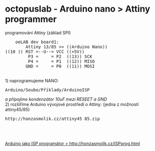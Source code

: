 # octopuslab - Arduino nano > Attiny programmer
programování Attiny (základ SPI)
<pre>
    oeLAB dev board1:
        Attiny 13/85 >> ((Arduino Nano)) 
((10 )) RST =--U--= VCC ((+5V))                   
         P3 =     = P2  ((13)) SCK 
         P4 =     = P1  ((12)) MISO 
        GND =     = P0  ((11)) MOSI 
</pre>
<br />
1) naprogramujeme NANO:<br />
<pre>
Arduino/Soubo/Příklady/ArduinoISP 
</pre>
<i>a připojíme kondenzátor 10uF mezi RESEET a GND</i><br />
2) rozšíříme Arduino vývojové prostředí o Attiny:
(jedna z možností attiny45/85)<br />
<pre>
http://honzasmolik.cz/attiny45_85.zip</pre>
<br />
<br />
<br />
<a href=http://honzasmolik.cz/ISPprog.html>Arduino jako ISP programátor > http://honzasmolik.cz/ISPprog.html</a><br />

<br />
